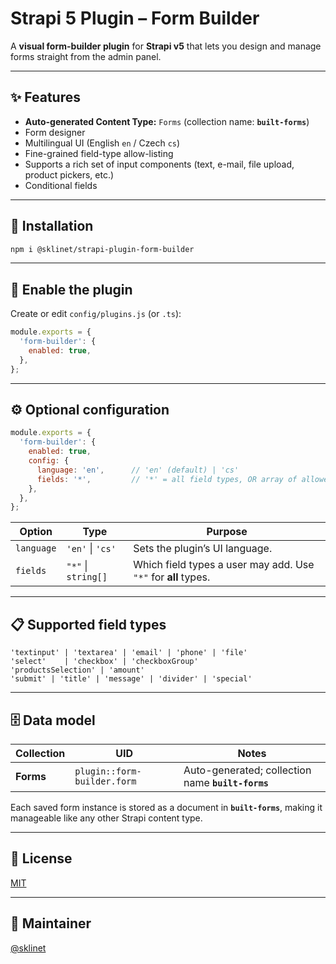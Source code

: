 
# Strapi 5 Plugin – Form Builder

A **visual form-builder plugin** for **Strapi v5** that lets you design and manage forms straight from the admin panel.

---

## ✨ Features
- **Auto-generated Content Type:** `Forms` (collection name: **`built-forms`**)
- Form designer
- Multilingual UI (English `en` / Czech `cs`)
- Fine-grained field-type allow-listing
- Supports a rich set of input components (text, e-mail, file upload, product pickers, etc.)
- Conditional fields

---

## 🚀 Installation

```bash
npm i @sklinet/strapi-plugin-form-builder
```

---

## 🔌 Enable the plugin

Create or edit `config/plugins.js` (or `.ts`):

```js
module.exports = {
  'form-builder': {
    enabled: true,
  },
};
```

---

## ⚙️ Optional configuration

```js
module.exports = {
  'form-builder': {
    enabled: true,
    config: {
      language: 'en',      // 'en' (default) | 'cs'
      fields: '*',         // '*' = all field types, OR array of allowed types
    },
  },
};
```

| Option     | Type                         | Purpose                                                          |
|------------|-----------------------------|------------------------------------------------------------------|
| `language` | `'en'` \| `'cs'`            | Sets the plugin’s UI language.                                   |
| `fields`   | `"*"` \| `string[]`         | Which field types a user may add. Use `"*"` for **all** types.   |

---

## 📋 Supported field types

```
'textinput' | 'textarea' | 'email' | 'phone' | 'file'
'select'    | 'checkbox' | 'checkboxGroup'
'productsSelection' | 'amount'
'submit' | 'title' | 'message' | 'divider' | 'special'
```

---

## 🗄️ Data model

| Collection | UID                      | Notes                           |
|------------|--------------------------|---------------------------------|
| **Forms**  | `plugin::form-builder.form` | Auto-generated; collection name **`built-forms`** |

Each saved form instance is stored as a document in **`built-forms`**, making it manageable like any other Strapi content type.

---

## 🪪 License

[MIT](./LICENSE)

---

## 👤 Maintainer

[@sklinet](https://www.npmjs.com/package/@sklinet/strapi-plugin-form-builder)
